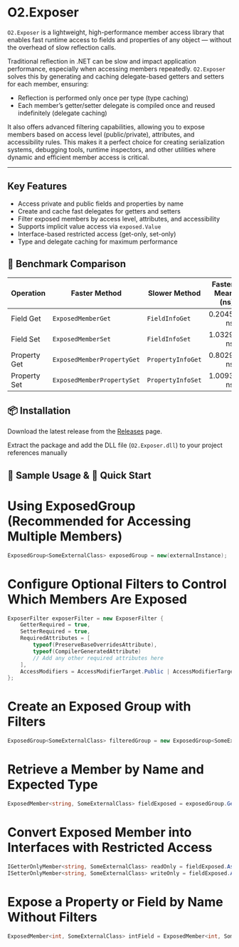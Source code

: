 # O2.Exposer

`O2.Exposer` is a lightweight, high-performance member access library that enables fast runtime access to fields and properties of any object — without the overhead of slow reflection calls.

Traditional reflection in .NET can be slow and impact application performance, especially when accessing members repeatedly. `O2.Exposer` solves this by generating and caching delegate-based getters and setters for each member, ensuring:

- Reflection is performed only once per type (type caching)
- Each member’s getter/setter delegate is compiled once and reused indefinitely (delegate caching)

It also offers advanced filtering capabilities, allowing you to expose members based on access level (public/private), attributes, and accessibility rules. This makes it a perfect choice for creating serialization systems, debugging tools, runtime inspectors, and other utilities where dynamic and efficient member access is critical.

---

## Key Features

- Access private and public fields and properties by name
- Create and cache fast delegates for getters and setters
- Filter exposed members by access level, attributes, and accessibility
- Supports implicit value access via `exposed.Value`
- Interface-based restricted access (get-only, set-only)
- Type and delegate caching for maximum performance

## 🔢 Benchmark Comparison

| Operation    | Faster Method              | Slower Method     | Faster Mean (ns) | Slower Mean (ns) |    × Faster |   Performance Gain |
| ------------ | -------------------------- | ----------------- | ---------------: | ---------------: | ----------: | -----------------: |
| Field Get    | `ExposedMemberGet`         | `FieldInfoGet`    |        0.2045 ns |        2.3544 ns | **\~11.5×** | **\~1051% faster** |
| Field Set    | `ExposedMemberSet`         | `FieldInfoSet`    |        1.0329 ns |        5.2493 ns |  **\~5.1×** |  **\~408% faster** |
| Property Get | `ExposedMemberPropertyGet` | `PropertyInfoGet` |        0.8029 ns |        6.7075 ns |  **\~8.4×** |  **\~736% faster** |
| Property Set | `ExposedMemberPropertySet` | `PropertyInfoSet` |        1.0093 ns |        9.9785 ns |  **\~9.9×** |  **\~889% faster** |


## 📦 Installation

Download the latest release from the [Releases](https://github.com/OxygenButBeta/O2.Exposer/releases) page.

Extract the package and add the DLL file (`O2.Exposer.dll`) to your project references manually

## 📌 Sample Usage & 🚀 Quick Start

# Using ExposedGroup<T> (Recommended for Accessing Multiple Members)

```csharp
ExposedGroup<SomeExternalClass> exposedGroup = new(externalInstance);
```
# Configure Optional Filters to Control Which Members Are Exposed
```csharp
ExposerFilter exposerFilter = new ExposerFilter {
    GetterRequired = true,
    SetterRequired = true,
    RequiredAttributes = [
        typeof(PreserveBaseOverridesAttribute),
        typeof(CompilerGeneratedAttribute)
        // Add any other required attributes here
    ],
    AccessModifiers = AccessModifierTarget.Public | AccessModifierTarget.Protected | AccessModifierTarget.Internal
};
```
# Create an Exposed Group with Filters
```csharp
ExposedGroup<SomeExternalClass> filteredGroup = new ExposedGroup<SomeExternalClass>(externalInstance, exposerFilter);
```
# Retrieve a Member by Name and Expected Type
```csharp
ExposedMember<string, SomeExternalClass> fieldExposed = exposedGroup.GetMember<string>("fieldName");
```
# Convert Exposed Member into Interfaces with Restricted Access
```csharp
IGetterOnlyMember<string, SomeExternalClass> readOnly = fieldExposed.AsReadOnly();
ISetterOnlyMember<string, SomeExternalClass> writeOnly = fieldExposed.AsSetOnly();
```
# Expose a Property or Field by Name Without Filters
```csharp
ExposedMember<int, SomeExternalClass> intField = ExposedMember<int, SomeExternalClass>.Expose("GetIntField", externalInstance);
```

